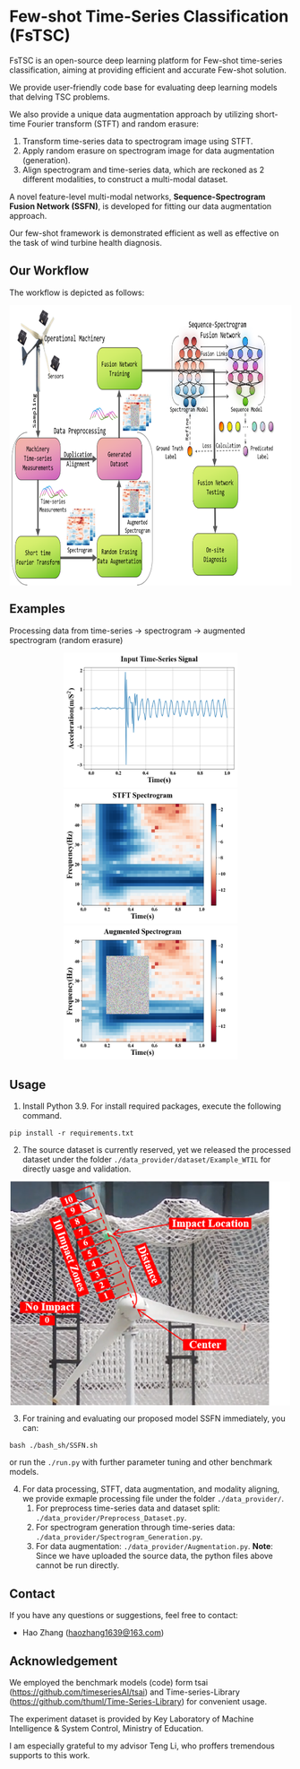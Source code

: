 # Few-shot Time-Series Classification (FsTSC)
FsTSC is an open-source deep learning platform for Few-shot time-series classification, aiming at providing efficient and accurate Few-shot solution.


We provide user-friendly code base for evaluating deep learning models that delving TSC problems. 

We also provide a unique data augmentation approach by utilizing short-time Fourier transform (STFT) and random erasure: 
1. Transform time-series data to spectrogram image using STFT.
2. Apply random erasure on spectrogram image for data augmentation (generation).
3. Align spectrogram and time-series data, which are reckoned as 2 different modalities, to construct a multi-modal dataset.

A novel feature-level multi-modal networks, **Sequence-Spectrogram Fusion Network (SSFN)**, is developed for fitting our data augmentation approach.

Our few-shot framework is demonstrated efficient as well as effective on the task of wind turbine health diagnosis. 
## Our Workflow
The workflow is depicted as follows:
<p align="center">
<img src=".\pro_pic\Workflow.png" height = "500", width = "900", alt="" align=center />
</p>

## Examples
Processing data from time-series -> spectrogram -> augmented spectrogram (random erasure)
<p align="center">
<img src=".\pro_pic\WTIL_TS.png" height = "240", width = "310"/>
<img src=".\pro_pic\WTIL_STFT.png" height = "240", width = "310"/>
<img src=".\pro_pic\WTIL_STFT_Aug.png" height = "240", width = "310"/>
</p>

## Usage

1. Install Python 3.9. For install required packages, execute the following command.

```
pip install -r requirements.txt
```
2. The source dataset is currently reserved, yet we released the processed dataset under the folder `./data_provider/dataset/Example_WTIL` for directly uasge and validation. 
<p align="center">
<img src=".\pro_pic\Impact_trail.png" height = "400", width = "500", alt="" align=center />
</p>

3. For training and evaluating our proposed model SSFN immediately, you can:
```
bash ./bash_sh/SSFN.sh
```
or run the `./run.py` with further parameter tuning and other benchmark models.

4. For data processing, STFT, data augmentation, and modality aligning, we provide exmaple processing file under the folder `./data_provider/`.
   1. For preprocess time-series data and dataset split: `./data_provider/Preprocess_Dataset.py`.
   2. For spectrogram generation through time-series data: `./data_provider/Spectrogram_Generation.py`.
   3. For data augmentation: `./data_provider/Augmentation.py`.
   **Note**: Since we have uploaded the source data, the python files above cannot be run directly.  

## Contact
If you have any questions or suggestions, feel free to contact:

- Hao Zhang (haozhang1639@163.com)

## Acknowledgement
We employed the benchmark models (code) form tsai (https://github.com/timeseriesAI/tsai) and Time-series-Library (https://github.com/thuml/Time-Series-Library) for convenient usage.

The experiment dataset is provided by Key Laboratory of Machine Intelligence & System Control, Ministry of Education.

I am especially grateful to my advisor Teng Li, who proffers tremendous supports to this work.
